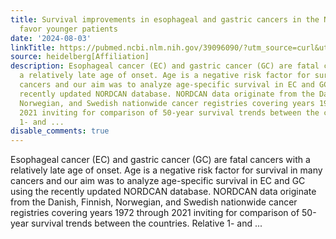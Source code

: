 ```yaml
---
title: Survival improvements in esophageal and gastric cancers in the Nordic countries
  favor younger patients
date: '2024-08-03'
linkTitle: https://pubmed.ncbi.nlm.nih.gov/39096090/?utm_source=curl&utm_medium=rss&utm_campaign=pubmed-2&utm_content=1FakS-2QOkCT8HsMOQP1bCRQ4YzyumYOmxmF0moLsQ3dFB1E9V&fc=20220326224207&ff=20240804182128&v=2.18.0.post9+e462414
source: heidelberg[Affiliation]
description: Esophageal cancer (EC) and gastric cancer (GC) are fatal cancers with
  a relatively late age of onset. Age is a negative risk factor for survival in many
  cancers and our aim was to analyze age-specific survival in EC and GC using the
  recently updated NORDCAN database. NORDCAN data originate from the Danish, Finnish,
  Norwegian, and Swedish nationwide cancer registries covering years 1972 through
  2021 inviting for comparison of 50-year survival trends between the countries. Relative
  1- and ...
disable_comments: true
---
```

Esophageal cancer (EC) and gastric cancer (GC) are fatal cancers with a relatively late age of onset. Age is a negative risk factor for survival in many cancers and our aim was to analyze age-specific survival in EC and GC using the recently updated NORDCAN database. NORDCAN data originate from the Danish, Finnish, Norwegian, and Swedish nationwide cancer registries covering years 1972 through 2021 inviting for comparison of 50-year survival trends between the countries. Relative 1- and ...